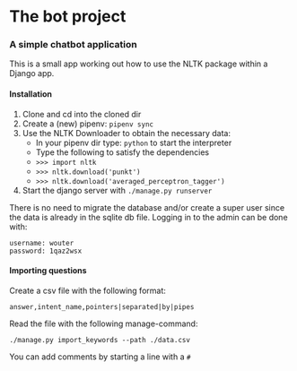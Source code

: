 # The bot project
### A simple chatbot application
This is a small app working out how to use the NLTK package within a Django app.

#### Installation
1. Clone and cd into the cloned dir
2. Create a (new) pipenv: `pipenv sync`
3. Use the NLTK Downloader to obtain the necessary data:
    - In your pipenv dir type: `python` to start the interpreter
    - Type the following to satisfy the dependencies
    - `>>> import nltk`
    - `>>> nltk.download('punkt')`
    - `>>> nltk.download('averaged_perceptron_tagger')`
4. Start the django server with `./manage.py runserver`

There is no need to migrate the database and/or create a super user since the data is already in the sqlite db file.
Logging in to the admin can be done with:

    username: wouter
    password: 1qaz2wsx

#### Importing questions
Create a csv file with the following format:

    answer,intent_name,pointers|separated|by|pipes

Read the file with the following manage-command:

    ./manage.py import_keywords --path ./data.csv

You can add comments by starting a line with a `#`
 